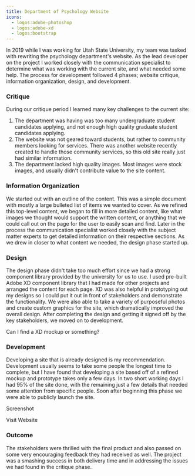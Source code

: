 ```yaml
---
title: Department of Psychology Website
icons: 
  - logos:adobe-photoshop
  - logos:adobe-xd
  - logos:bootstrap
---
```


In 2019 while I was working for Utah State University, my team was tasked with rewriting the psychology department's website. As the lead developer on the project I worked closely with the communication specialist to determine what was working with the current site, and what needed some help. The process for development followed 4 phases; website critique, information organization, design, and development.

### Critique

During our critique period I learned many key challenges to the current site:

1. The department was having was too many undergraduate student candidates applying, and not enough high quality graduate student candidates applying. 
2. The website was not geared toward students, but rather to community members looking for services. There was another website recently created to handle those community services, so this old site really just had similar information. 
3. The department lacked high quality images. Most images were stock images, and usually didn't contribute value to the site content. 


### Information Organization

We started out with an outline of the content. This was a simple document with mostly a large bulleted list of items we wanted to cover. As we refined this top-level content, we began to fill in more detailed content, like what images we thought would support the written content, or anything that we could call out on the page for the user to easily scan and find. Later in the process the communication specialist worked closely with the subject matter experts to get detailed information on their respective sections. As we drew in closer to what content we needed, the design phase started up.

### Design

The design phase didn't take too much effort since we had a strong component library provided by the university for us to use. I used pre-built Adobe XD component library that I had made for other projects and arranged the content for each page. XD was also helpful in prototyping out my designs so I could put it out in front of stakeholders and demonstrate the functionality. We were also able to take a variety of purposeful photos and create custom graphics for the site, which dramatically improved the overall design. After completing the design and getting it signed off by the key stakeholders, we moved on to development.

<dev-note>Can I find a XD mockup or something?</dev-note>

### Development

Developing a site that is already designed is my recommendation. Development usually seems to take some people the longest time to complete, but I have found that developing a site based off of a refined mockup and prototype takes only a few days. In two short working days I had 95% of the site done, with the remaining just a few details that needed some attention from specific people. Soon after beginning this phase we were able to publicly launch the site.

<dev-note>Screenshot</dev-note>

<content-btn href="https://web.archive.org/web/20200206182030/https://psychology.usu.edu/" archived>Visit Website</content-btn>

### Outcome

The stakeholders were thrilled with the final product and also passed on some very encouraging feedback they had received as well. The project was a smashing success in both delivery time and in addressing the issues we had found in the critique phase.

